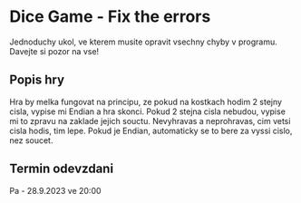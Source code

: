 # Dice Game - Fix the errors
Jednoduchy ukol, ve kterem musite opravit vsechny chyby v programu. Davejte si pozor na vse!

## Popis hry
Hra by melka fungovat na principu, ze pokud na kostkach hodim 2 stejny cisla, vypise mi Endian a hra skonci. Pokud 2 stejna cisla nebudou, vypise mi to zpravu na zaklade jejich souctu. Nevyhravas a neprohravas, cim vetsi cisla hodis, tim lepe. Pokud je Endian, automaticky se to bere za vyssi cislo, nez soucet. 

## Termin odevzdani
Pa - 28.9.2023 ve 20:00
